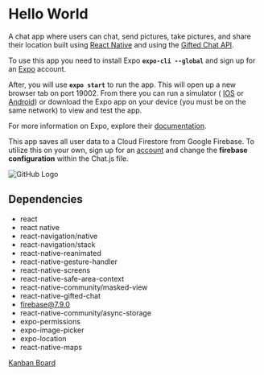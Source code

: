# Hello World 
A chat app where users can chat, send pictures, take pictures, and share their location built using [React Native](https://reactnative.dev/) and using the [Gifted Chat API](https://github.com/FaridSafi/react-native-gifted-chat). 

To use this app you need to install Expo  **`expo-cli --global`**  and sign up for an [Expo](expo.io/signup) account.

After, you will use  **`expo start`** to run the app. This will open up a new browser tab on port 19002. From there you can run a simulator ( [IOS](https://www.apple.com/us/search/xcode?src=globalnav) or [Android](https://developer.android.com/studio)) or download the Expo app on your device (you must be on the same network) to view and test the app.

For more information on Expo, explore their [documentation](https://docs.expo.io/).

This app saves all user data to a Cloud Firestore from Google Firebase. To utilize this on your own, sign up for an [account](https://firebase.google.com/) and change the **firebase configuration** within the Chat.js file.

![GitHub Logo](./helloworld/assets/firebaseConfig.png)
    
## Dependencies
- react
- react native
- react-navigation/native 
- react-navigation/stack
- react-native-reanimated 
- react-native-gesture-handler 
- react-native-screens 
- react-native-safe-area-context 
- react-native-community/masked-view
- react-native-gifted-chat
- firebase@7.9.0
- react-native-community/async-storage
- expo-permissions
- expo-image-picker
- expo-location
- react-native-maps

[Kanban Board](https://trello.com/b/CrlCUHsL/chat-app)
